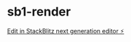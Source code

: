 # sb1-render

[Edit in StackBlitz next generation editor ⚡️](https://stackblitz.com/~/github.com/ebra999/sb1-render)